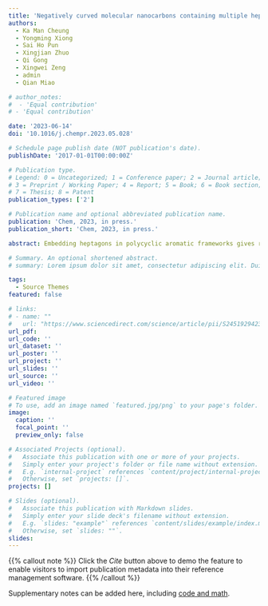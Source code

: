 ```yaml
---
title: 'Negatively curved molecular nanocarbons containing multiple heptagons are enabled by the Scholl reactions of macrocyclic precursors'
authors:
  - Ka Man Cheung
  - Yongming Xiong
  - Sai Ho Pun
  - Xingjian Zhuo
  - Qi Gong
  - Xingwei Zeng
  - admin
  - Qian Miao

# author_notes:
#  - 'Equal contribution'
# - 'Equal contribution'

date: '2023-06-14'
doi: '10.1016/j.chempr.2023.05.028'

# Schedule page publish date (NOT publication's date).
publishDate: '2017-01-01T00:00:00Z'

# Publication type.
# Legend: 0 = Uncategorized; 1 = Conference paper; 2 = Journal article;
# 3 = Preprint / Working Paper; 4 = Report; 5 = Book; 6 = Book section;
# 7 = Thesis; 8 = Patent
publication_types: ['2']

# Publication name and optional abbreviated publication name.
publication: 'Chem, 2023, in press.'
publication_short: 'Chem, 2023, in press.'

abstract: Embedding heptagons in polycyclic aromatic frameworks gives rise to negatively curved molecular nanocarbons, which not only are key fragments of long-sought-after carbon schwarzites but also bring new opportunities to explore unprecedented nanocarbons with interesting properties. This study demonstrates the Scholl reactions of macrocyclic precursors as a general strategy for synthesizing negatively curved molecular nanocarbons containing different numbers of heptagons. The π-backbones containing multiple heptagons are significantly curved and rigid, as revealed by density functional theory calculations and X-ray crystallography. Some of these negatively curved π-backbones are interlocked through both face-to-face and edge-to-face π-π interactions in the crystals. Such unusual π-π interactions have enabled a p-type organic semiconductor, although its hole mobility in the field effect transistors is limited by the amorphous nature of the vacuum-deposited films.

# Summary. An optional shortened abstract.
# summary: Lorem ipsum dolor sit amet, consectetur adipiscing elit. Duis posuere tellus ac convallis placerat. Proin tincidunt magna sed ex sollicitudin condimentum.

tags:
  - Source Themes
featured: false

# links:
# - name: ""
#   url: "https://www.sciencedirect.com/science/article/pii/S2451929423002607"
url_pdf: 
url_code: ''
url_dataset: ''
url_poster: ''
url_project: ''
url_slides: ''
url_source: ''
url_video: ''

# Featured image
# To use, add an image named `featured.jpg/png` to your page's folder.
image:
  caption: ''
  focal_point: ''
  preview_only: false

# Associated Projects (optional).
#   Associate this publication with one or more of your projects.
#   Simply enter your project's folder or file name without extension.
#   E.g. `internal-project` references `content/project/internal-project/index.md`.
#   Otherwise, set `projects: []`.
projects: []

# Slides (optional).
#   Associate this publication with Markdown slides.
#   Simply enter your slide deck's filename without extension.
#   E.g. `slides: "example"` references `content/slides/example/index.md`.
#   Otherwise, set `slides: ""`.
slides:
---
```



{{% callout note %}}
Click the _Cite_ button above to demo the feature to enable visitors to import publication metadata into their reference management software.
{{% /callout %}}

Supplementary notes can be added here, including [code and math](https://wowchemy.com/docs/content/writing-markdown-latex/).
